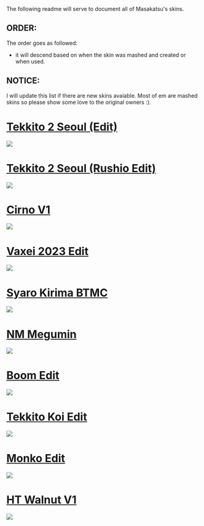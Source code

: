 The following readme will serve to document all of Masakatsu's skins.

## ORDER: 
The order goes as followed: 
- it will descend based on when the skin was mashed and created or when used.

## NOTICE:
I will update this list if there are new skins avaiable. Most of em are mashed skins so please show some love to the original owners :).

# [Tekkito 2 Seoul (Edit)](https://cdn.discordapp.com/attachments/749686438341247147/1171985527013118114/tekkito2_Seoul_Edit.osk?ex=655eab94&is=654c3694&hm=1188def2e08f4d26d1bfcecbc759afbe8ed968af8cc6de935054826b892f901a&)
![](https://cdn.discordapp.com/attachments/749686438341247147/1171980321231736832/screenshot033.jpg?ex=655ea6ba&is=654c31ba&hm=71de44bb4015a217da21960aedf4d6665aaead3dad9856f4b3d8219a9ae624a7&)

# [Tekkito 2 Seoul (Rushio Edit)](https://cdn.discordapp.com/attachments/749686438341247147/1171985527348678738/tekkito2_Seoul_Rushio_Edit.osk?ex=655eab94&is=654c3694&hm=c311e60cb6804a763d3e247cec4a47c933b3eb133736194e409e36d328ec746c&)
![](https://cdn.discordapp.com/attachments/749686438341247147/1171984645106176010/screenshot039.jpg?ex=655eaac1&is=654c35c1&hm=2826d2fcfadd9ace76360e2cc4ad5dd2b0e06b45e2f1ca9f48c6a0fdea7bbd8d&)

# [Cirno V1](https://cdn.discordapp.com/attachments/749686438341247147/1190251801614745621/Cirno-V1.0.osk?ex=65a11f5f&is=658eaa5f&hm=1a3f6aeee028ecd10deaafe9e648c50d8684888ffe69c70266bf2851e9cea3e8&)
![](https://cdn.discordapp.com/attachments/749686438341247147/1190251721922969681/screenshot078.jpg?ex=65a11f4c&is=658eaa4c&hm=8a74adb5b9f95c12f2e754a8508aee6ac038affcdf1d1c0fb1631c4402504b45&)

# [Vaxei 2023 Edit](https://cdn.discordapp.com/attachments/749686438341247147/1181353523892473866/Vaxei_2023_Edit.osk?ex=6580c034&is=656e4b34&hm=432b58100f7e4b00e59b45e2bb6eca45e0815ab8d5109701e573ee9769ee61be&)
![](https://cdn.discordapp.com/attachments/749686438341247147/1181353869905756180/screenshot059.jpg?ex=6580c087&is=656e4b87&hm=1a85bcbb6fa4880093a225d94ea99f8aa157a68cc8fd0f58566d92c2c3e9588c&)

# [Syaro Kirima BTMC](https://cdn.discordapp.com/attachments/749686438341247147/1171991015075352677/-_Syaro_Kirima_BTMC_-.osk?ex=655eb0b0&is=654c3bb0&hm=d7a4afa1430b9c92e150b9ee1883a78fd725b0cca27cdd855feb95059a9c6fad&)
![](https://cdn.discordapp.com/attachments/749686438341247147/1171990973203632198/screenshot042.jpg?ex=655eb0a6&is=654c3ba6&hm=70be90c92088e8c3f21e290cba13dfedd0b25c6e1165afb6ee9811291fa87eab&)

# [NM Megumin](https://cdn.discordapp.com/attachments/749686438341247147/1171995101904519198/NMMegumin.osk?ex=655eb47e&is=654c3f7e&hm=ba76607cac18e4980119d67c6564236af6facf5d9261f8f9d24e4f50fd0c526b&)
![](https://cdn.discordapp.com/attachments/749686438341247147/1171994977644068905/screenshot044.jpg?ex=655eb461&is=654c3f61&hm=9f5402bb8ab5606267ed7f8c8ce3850abc792c6e8c99d1c896ca8889fb9fcaad&)

# [Boom Edit](https://cdn.discordapp.com/attachments/749686438341247147/1171988817222303814/boom_edit.osk?ex=655eaea4&is=654c39a4&hm=6016e2fd1aadb6900b59d84c09bba54c399d23fbbddaa454bc32d3276b13b9f7&)
![](https://media.discordapp.net/attachments/749686438341247147/1171987400013135983/screenshot041.jpg?ex=655ead52&is=654c3852&hm=0a4189b9ab4a24231802ed52f93368ba5ce1e13be11d0291df84d2eaa5408971&=&width=1609&height=905)

# [Tekkito Koi Edit](https://cdn.discordapp.com/attachments/749686438341247147/1171986220591628410/Tekkito_Koi_Edit.osk?ex=659f45b9&is=658cd0b9&hm=c3411314e78997e56fb7d62f92373fc1ec7a5e7098d7a4eb43a83f5894388c0f&)
![](https://cdn.discordapp.com/attachments/749686438341247147/1171986536972161065/screenshot040.jpg?ex=659f4604&is=658cd104&hm=175af89ddc84ecf62010f9ec7c54800dc59571c9bc4df6ac52e495a483446cd9&)

# [Monko Edit](https://cdn.discordapp.com/attachments/749686438341247147/1172243590542540872/MonkoEdit.osk?ex=655f9beb&is=654d26eb&hm=af2a2e30b542b62970925fb809729e22089040d3455dcf8ac43a5c226d636846&)
![](https://cdn.discordapp.com/attachments/749686438341247147/1172243552831541328/screenshot048.jpg?ex=655f9be2&is=654d26e2&hm=cbb925ef5afb0261b7eaf7cd4282a656fdb2cda339a58f693f30c5c0a386bd41&)

# [HT Walnut V1](https://cdn.discordapp.com/attachments/749686438341247147/1172237915519197236/-_HT_Walnut_1.0_clrs.osk?ex=655f96a2&is=654d21a2&hm=42c80026b7b566d1bdc8ed59e35f129e4a7e3659da0a95eb0b84df4ebabe1e6e&)
![](https://cdn.discordapp.com/attachments/749686438341247147/1172237975535489055/image.png?ex=655f96b0&is=654d21b0&hm=7438ac016040fc91434c8f2c89615f36dfaa87db8aa3ef5123971c9ce8113e11&)
